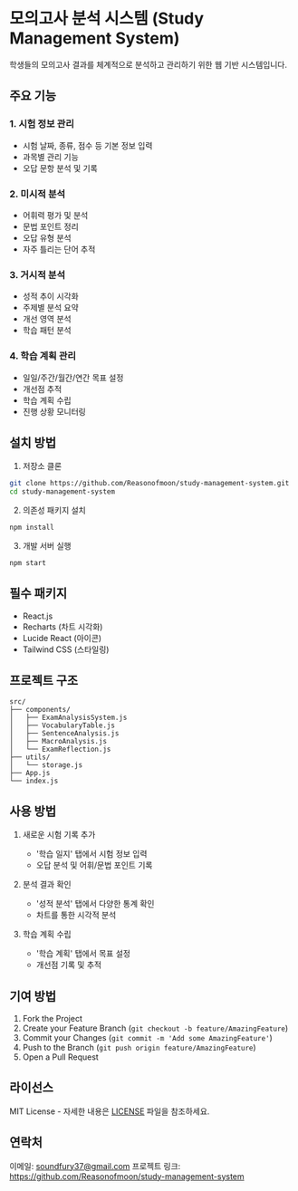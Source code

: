 # 모의고사 분석 시스템 (Study Management System)

학생들의 모의고사 결과를 체계적으로 분석하고 관리하기 위한 웹 기반 시스템입니다.

## 주요 기능

### 1. 시험 정보 관리
- 시험 날짜, 종류, 점수 등 기본 정보 입력
- 과목별 관리 기능
- 오답 문항 분석 및 기록

### 2. 미시적 분석
- 어휘력 평가 및 분석
- 문법 포인트 정리
- 오답 유형 분석
- 자주 틀리는 단어 추적

### 3. 거시적 분석
- 성적 추이 시각화
- 주제별 분석 요약
- 개선 영역 분석
- 학습 패턴 분석

### 4. 학습 계획 관리
- 일일/주간/월간/연간 목표 설정
- 개선점 추적
- 학습 계획 수립
- 진행 상황 모니터링

## 설치 방법

1. 저장소 클론
```bash
git clone https://github.com/Reasonofmoon/study-management-system.git
cd study-management-system
```

2. 의존성 패키지 설치
```bash
npm install
```

3. 개발 서버 실행
```bash
npm start
```

## 필수 패키지

- React.js
- Recharts (차트 시각화)
- Lucide React (아이콘)
- Tailwind CSS (스타일링)

## 프로젝트 구조

```
src/
├── components/
│   ├── ExamAnalysisSystem.js
│   ├── VocabularyTable.js
│   ├── SentenceAnalysis.js
│   ├── MacroAnalysis.js
│   └── ExamReflection.js
├── utils/
│   └── storage.js
├── App.js
└── index.js
```

## 사용 방법

1. 새로운 시험 기록 추가
   - '학습 일지' 탭에서 시험 정보 입력
   - 오답 분석 및 어휘/문법 포인트 기록

2. 분석 결과 확인
   - '성적 분석' 탭에서 다양한 통계 확인
   - 차트를 통한 시각적 분석

3. 학습 계획 수립
   - '학습 계획' 탭에서 목표 설정
   - 개선점 기록 및 추적

## 기여 방법

1. Fork the Project
2. Create your Feature Branch (`git checkout -b feature/AmazingFeature`)
3. Commit your Changes (`git commit -m 'Add some AmazingFeature'`)
4. Push to the Branch (`git push origin feature/AmazingFeature`)
5. Open a Pull Request

## 라이선스

MIT License - 자세한 내용은 [LICENSE](LICENSE) 파일을 참조하세요.

## 연락처

이메일: soundfury37@gmail.com
프로젝트 링크: https://github.com/Reasonofmoon/study-management-system